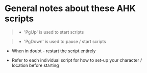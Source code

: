 # General notes about these AHK scripts

> - 'PgUp' is used to start scripts

> - 'PgDown' is used to pause / start scripts

- When in doubt - restart the script entirely

- Refer to each individual script for how to set-up your character / location before starting
